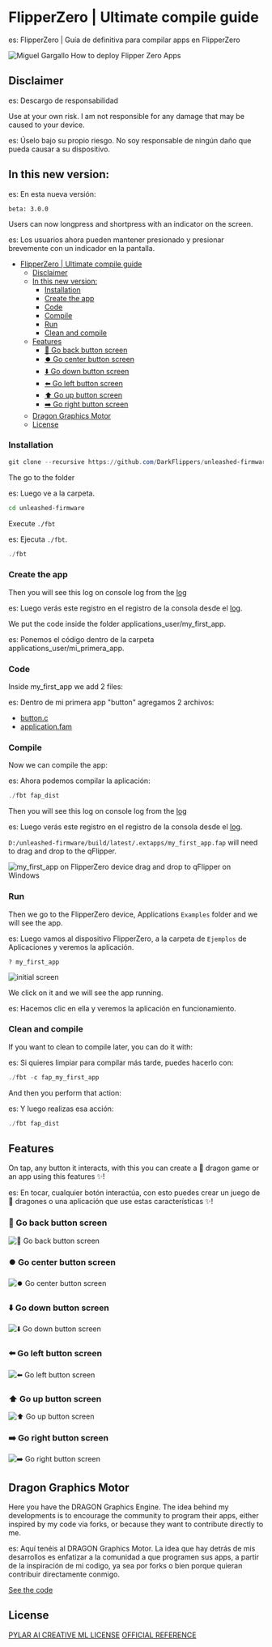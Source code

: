 # FlipperZero | Ultimate compile guide

es: FlipperZero | Guía de definitiva para compilar apps en FlipperZero

![Miguel Gargallo How to deploy Flipper Zero Apps](https://repository-images.githubusercontent.com/659406324/9c80b562-0837-4187-87c7-74663e6b0d1b)

## Disclaimer

es: Descargo de responsabilidad

Use at your own risk. I am not responsible for any damage that may be caused to your device.

es: Úselo bajo su propio riesgo. No soy responsable de ningún daño que pueda causar a su dispositivo.

## In this new version:

es: En esta nueva versión:

`beta: 3.0.0`

Users can now longpress and shortpress with an indicator on the screen.

es: Los usuarios ahora pueden mantener presionado y presionar brevemente con un indicador en la pantalla.

- [FlipperZero | Ultimate compile guide](#flipperzero--ultimate-compile-guide)
  - [Disclaimer](#disclaimer)
  - [In this new version:](#in-this-new-version)
    - [Installation](#installation)
    - [Create the app](#create-the-app)
    - [Code](#code)
    - [Compile](#compile)
    - [Run](#run)
    - [Clean and compile](#clean-and-compile)
  - [Features](#features)
    - [🔄 Go back button screen](#-go-back-button-screen)
    - [⏺️ Go center button screen](#️-go-center-button-screen)
    - [⬇️ Go down button screen](#️-go-down-button-screen)
    - [⬅️ Go left button screen](#️-go-left-button-screen)
    - [⬆️ Go up button screen](#️-go-up-button-screen)
    - [➡️ Go right button screen](#️-go-right-button-screen)
  - [Dragon Graphics Motor](#dragon-graphics-motor)
  - [License](#license)

### Installation

```powershell
git clone --recursive https://github.com/DarkFlippers/unleashed-firmware
```

The go to the folder

es: Luego ve a la carpeta.

```bash
cd unleashed-firmware
```

Execute `./fbt`

es: Ejecuta `./fbt`.

```powershell
./fbt
```

### Create the app

Then you will see this log on console log from the [log](./assets/01.log)

es: Luego verás este registro en el registro de la consola desde el [log](./assets/01.log).

We put the code inside the folder applications_user/my_first_app.

es: Ponemos el código dentro de la carpeta applications_user/mi_primera_app.

### Code

Inside my_first_app we add 2 files:

es: Dentro de mi primera app "button" agregamos 2 archivos:

- [button.c](./applications_user/button.c)
- [application.fam](./applications_user/application.fam)

### Compile

Now we can compile the app:

es: Ahora podemos compilar la aplicación:

```powershell
./fbt fap_dist
```

Then you will see this log on console log from the [log](./assets/02.log)

es: Luego verás este registro en el registro de la consola desde el [log](./assets/02.log).

`D:/unleashed-firmware/build/latest/.extapps/my_first_app.fap` will need to drag and drop to the qFlipper.

![my_first_app on FlipperZero device drag and drop to qFlipper on Windows](https://github.com/miguelgargallo/flipperzero/assets/5947268/edeef69d-c199-44b8-95bb-6ec34da50cf8)

### Run

Then we go to the FlipperZero device, Applications `Examples` folder and we will see the app.

es: Luego vamos al dispositivo FlipperZero, a la carpeta de `Ejemplos` de Aplicaciones y veremos la aplicación.

`? my_first_app`

![initial screen](https://github.com/miguelgargallo/flipperzero/assets/5947268/6489b090-f3dc-4e11-8e71-3f15df953508)

We click on it and we will see the app running.

es: Hacemos clic en ella y veremos la aplicación en funcionamiento.

### Clean and compile

If you want to clean to compile later, you can do it with:

es: Si quieres limpiar para compilar más tarde, puedes hacerlo con:

```powershell
./fbt -c fap_my_first_app
```

And then you perform that action:

es: Y luego realizas esa acción:

```powershell
./fbt fap_dist
```

## Features
On  tap, any button it interacts, with this you can create a 🐉 dragon game or an app using this features ✨!

es: En tocar, cualquier botón interactúa, con esto puedes crear un juego de 🐉 dragones o una aplicación que use estas características ✨!

### 🔄 Go back button screen
![🔄 Go back button screen](https://github.com/miguelgargallo/flipperzero/assets/5947268/6a770138-e112-4eba-b6e4-42a982d5b88b)
### ⏺️ Go center button screen
![⏺️ Go center button screen](https://github.com/miguelgargallo/flipperzero/assets/5947268/16898974-d275-47e3-9e75-3125b525e02d)
### ⬇️ Go down button screen
![⬇️ Go down button screen](https://github.com/miguelgargallo/flipperzero/assets/5947268/4d091dc5-1b42-4245-9db6-94e7a31d11d1)
### ⬅️ Go left button screen
![⬅️ Go left button screen](https://github.com/miguelgargallo/flipperzero/assets/5947268/7145b41d-be90-472b-a835-daa7bff2cfcd)
### ⬆️ Go up button screen
![⬆️ Go up button screen](https://github.com/miguelgargallo/flipperzero/assets/5947268/611605f4-b26f-4715-875e-f5d93e2e0af4)
### ➡️ Go right button screen
![➡️ Go right button screen](https://github.com/miguelgargallo/flipperzero/assets/5947268/20ab20f1-7a43-479e-b852-9a8f3636f557)

## Dragon Graphics Motor

Here you have the DRAGON Graphics Engine. The idea behind my developments is to encourage the community to program their apps, either inspired by my code via forks, or because they want to contribute directly to me.

es: Aquí tenéis al DRAGON Graphics Motor. La idea que hay detrás de mis desarrollos es enfatizar a la comunidad a que programen sus apps, a partir de la inspiración de mi codigo, ya sea por forks o bien porque quieran contribuir directamente conmigo.

[See the code](applications_user/human/human.c)

## License

[PYLAR AI CREATIVE ML LICENSE](License.md)
[OFFICIAL REFERENCE](https://huggingface.co/spaces/superdatas/LICENSE)
